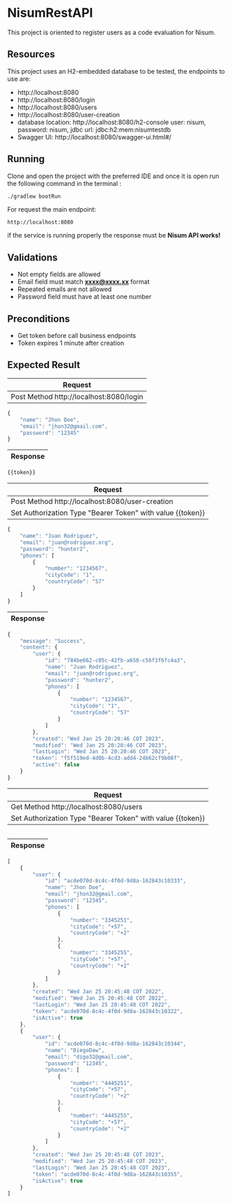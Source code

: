 # NisumRestAPI

This project is oriented to register users as a code evaluation for Nisum.

## Resources

This project uses an H2-embedded database to be tested, the endpoints to use are:

- http://localhost:8080
- http://localhost:8080/login
- http://localhost:8080/users
- http://localhost:8080/user-creation
- database location: http://localhost:8080/h2-console  user: nisum, password: nisum, jdbc url: jdbc:h2:mem:nisumtestdb
- Swagger UI: http://localhost:8080/swagger-ui.html#/

## Running

Clone and open the project with the preferred IDE and once it is open run the following command in  the terminal :

```sh
./gradlew bootRun
```
For request the main endpoint:
```
http://localhost:8080
```

if the service is running properly the response must be **Nisum API works!** 

## Validations

- Not empty fields are allowed
- Email field must match **xxxx@xxxx.xx** format
- Repeated emails are not allowed
- Password field must have at least one number

## Preconditions
- Get token before call business endpoints
- Token expires 1 minute after creation

## Expected Result
| Request                                 |
|-----------------------------------------|
| Post Method http://localhost:8080/login ||
```javascript
{
    "name": "Jhon Doe",
    "email": "jhon32@gmail.com",
    "password": "12345"
}
```

| Response  |
| ------  |
```javascript
{{token}}
```
| Request                                                    |
|------------------------------------------------------------|
| Post Method http://localhost:8080/user-creation            ||
| Set Authorization Type "Bearer Token" with value {{token}} |
```javascript
{
    "name": "Juan Rodriguez",
    "email": "juan@rodriguez.org",
    "password": "hunter2",
    "phones": [
        {
            "number": "1234567",
            "cityCode": "1",
            "countryCode": "57"
        }
    ]
}
```

| Response  |
| ------  |
```javascript
{
    "message": "Success",
    "content": {
        "user": {
            "id": "784be662-c05c-42fb-a658-c56f3f6fc4a3",
            "name": "Juan Rodriguez",
            "email": "juan@rodriguez.org",
            "password": "hunter2",
            "phones": [
                {
                    "number": "1234567",
                    "cityCode": "1",
                    "countryCode": "57"
                }
            ]
        },
        "created": "Wed Jan 25 20:20:46 COT 2023",
        "modified": "Wed Jan 25 20:20:46 COT 2023",
        "lastLogin": "Wed Jan 25 20:20:46 COT 2023",
        "token": "f5f519ed-4d0b-4cd3-add4-24b62cf9b08f",
        "active": false
    }
}
```

| Request                                                    |
|------------------------------------------------------------|
| Get Method http://localhost:8080/users                     ||
| Set Authorization Type "Bearer Token" with value {{token}} |
```javascript

```
| Response  |
| ------  |
```javascript
[
    {
        "user": {
            "id": "acde070d-8c4c-4f0d-9d8a-162843c10333",
            "name": "Jhon Doe",
            "email": "jhon32@gmail.com",
            "password": "12345",
            "phones": [
                {
                    "number": "3345251",
                    "cityCode": "+57",
                    "countryCode": "+2"
                },
                {
                    "number": "3345255",
                    "cityCode": "+57",
                    "countryCode": "+2"
                }
            ]
        },
        "created": "Wed Jan 25 20:45:48 COT 2022",
        "modified": "Wed Jan 25 20:45:48 COT 2022",
        "lastLogin": "Wed Jan 25 20:45:48 COT 2022",
        "token": "acde070d-8c4c-4f0d-9d8a-162843c10322",
        "isActive": true
    },
    {
        "user": {
            "id": "acde070d-8c4c-4f0d-9d8a-162843c10344",
            "name": "DiegoDaw",
            "email": "digo32@gmail.com",
            "password": "12345",
            "phones": [
                {
                    "number": "4445251",
                    "cityCode": "+57",
                    "countryCode": "+2"
                },
                {
                    "number": "4445255",
                    "cityCode": "+57",
                    "countryCode": "+2"
                }
            ]
        },
        "created": "Wed Jan 25 20:45:48 COT 2023",
        "modified": "Wed Jan 25 20:45:48 COT 2023",
        "lastLogin": "Wed Jan 25 20:45:48 COT 2023",
        "token": "acde070d-8c4c-4f0d-9d8a-162843c10355",
        "isActive": true
    }
]
```